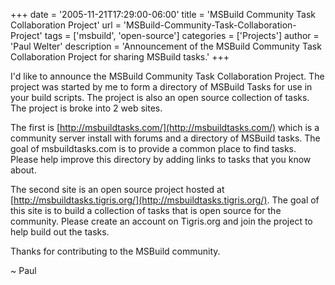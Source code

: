 +++
date = '2005-11-21T17:29:00-06:00'
title = 'MSBuild Community Task Collaboration Project'
url = 'MSBuild-Community-Task-Collaboration-Project'
tags = ['msbuild', 'open-source']
categories = ['Projects']
author = 'Paul Welter'
description = 'Announcement of the MSBuild Community Task Collaboration Project for sharing MSBuild tasks.'
+++

I'd like to announce the MSBuild Community Task Collaboration Project. The project was started by me to form a directory of MSBuild Tasks for use in your build scripts. The project is also an open source collection of tasks. The project is broke into 2 web sites.

The first is [http://msbuildtasks.com/](http://msbuildtasks.com/) which is a community server install with forums and a directory of MSBuild tasks. The goal of msbuildtasks.com is to provide a common place to find tasks. Please help improve this directory by adding links to tasks that you know about.

The second site is an open source project hosted at [http://msbuildtasks.tigris.org/](http://msbuildtasks.tigris.org/). The goal of this site is to build a collection of tasks that is open source for the community. Please create an account on Tigris.org and join the project to help build out the tasks.

Thanks for contributing to the MSBuild community.

~ Paul
